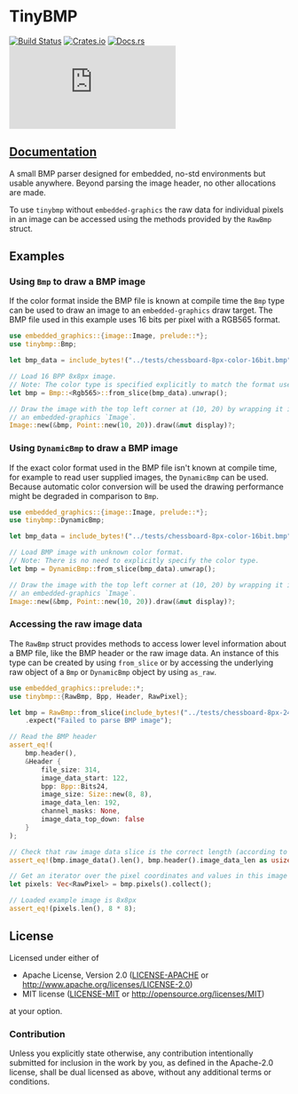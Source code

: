 # TinyBMP

[![Build Status](https://circleci.com/gh/embedded-graphics/tinybmp/tree/master.svg?style=shield)](https://circleci.com/gh/embedded-graphics/tinybmp/tree/master)
[![Crates.io](https://img.shields.io/crates/v/tinybmp.svg)](https://crates.io/crates/tinybmp)
[![Docs.rs](https://docs.rs/tinybmp/badge.svg)](https://docs.rs/tinybmp)
[![embedded-graphics on Matrix](https://img.shields.io/matrix/rust-embedded-graphics:matrix.org)](https://matrix.to/#/#rust-embedded-graphics:matrix.org)

## [Documentation](https://docs.rs/tinybmp)

A small BMP parser designed for embedded, no-std environments but usable anywhere. Beyond
parsing the image header, no other allocations are made.

To use `tinybmp` without `embedded-graphics` the raw data for individual pixels in an image
can be accessed using the methods provided by the `RawBmp` struct.

## Examples

### Using `Bmp` to draw a BMP image

If the color format inside the BMP file is known at compile time the `Bmp` type can be used
to draw an image to an `embedded-graphics` draw target. The BMP file used in this example
uses 16 bits per pixel with a RGB565 format.

```rust
use embedded_graphics::{image::Image, prelude::*};
use tinybmp::Bmp;

let bmp_data = include_bytes!("../tests/chessboard-8px-color-16bit.bmp");

// Load 16 BPP 8x8px image.
// Note: The color type is specified explicitly to match the format used by the BMP image.
let bmp = Bmp::<Rgb565>::from_slice(bmp_data).unwrap();

// Draw the image with the top left corner at (10, 20) by wrapping it in
// an embedded-graphics `Image`.
Image::new(&bmp, Point::new(10, 20)).draw(&mut display)?;
```

### Using `DynamicBmp` to draw a BMP image

If the exact color format used in the BMP file isn't known at compile time, for example to read
user supplied images, the `DynamicBmp` can be used. Because automatic color conversion will
be used the drawing performance might be degraded in comparison to `Bmp`.

```rust
use embedded_graphics::{image::Image, prelude::*};
use tinybmp::DynamicBmp;

let bmp_data = include_bytes!("../tests/chessboard-8px-color-16bit.bmp");

// Load BMP image with unknown color format.
// Note: There is no need to explicitly specify the color type.
let bmp = DynamicBmp::from_slice(bmp_data).unwrap();

// Draw the image with the top left corner at (10, 20) by wrapping it in
// an embedded-graphics `Image`.
Image::new(&bmp, Point::new(10, 20)).draw(&mut display)?;
```

### Accessing the raw image data

The `RawBmp` struct provides methods to access lower level information about a BMP file,
like the BMP header or the raw image data. An instance of this type can be created by using
`from_slice` or by accessing the underlying raw object of a `Bmp` or `DynamicBmp` object
by using `as_raw`.

```rust
use embedded_graphics::prelude::*;
use tinybmp::{RawBmp, Bpp, Header, RawPixel};

let bmp = RawBmp::from_slice(include_bytes!("../tests/chessboard-8px-24bit.bmp"))
    .expect("Failed to parse BMP image");

// Read the BMP header
assert_eq!(
    bmp.header(),
    &Header {
        file_size: 314,
        image_data_start: 122,
        bpp: Bpp::Bits24,
        image_size: Size::new(8, 8),
        image_data_len: 192,
        channel_masks: None,
        image_data_top_down: false
    }
);

// Check that raw image data slice is the correct length (according to parsed header)
assert_eq!(bmp.image_data().len(), bmp.header().image_data_len as usize);

// Get an iterator over the pixel coordinates and values in this image and load into a vec
let pixels: Vec<RawPixel> = bmp.pixels().collect();

// Loaded example image is 8x8px
assert_eq!(pixels.len(), 8 * 8);
```

[`embedded-graphics`]: https://crates.io/crates/embedded-graphics

## License

Licensed under either of

- Apache License, Version 2.0 ([LICENSE-APACHE](LICENSE-APACHE) or http://www.apache.org/licenses/LICENSE-2.0)
- MIT license ([LICENSE-MIT](LICENSE-MIT) or http://opensource.org/licenses/MIT)

at your option.

### Contribution

Unless you explicitly state otherwise, any contribution intentionally submitted for inclusion in the
work by you, as defined in the Apache-2.0 license, shall be dual licensed as above, without any
additional terms or conditions.
